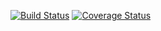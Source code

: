 [![Build Status](https://travis-ci.com/Cezza99/Assignment-2.svg?branch=master)](https://travis-ci.com/Cezza99/Assignment-2)
[![Coverage Status](https://coveralls.io/repos/github/Cezza99/Assignment-2/badge.svg?branch=master)](https://coveralls.io/github/Cezza99/Assignment-2?branch=master)
